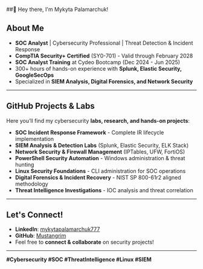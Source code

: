 ##👋 Hey there, I'm Mykyta Palamarchuk!

## About Me
- **SOC Analyst** | Cybersecurity Professional | Threat Detection & Incident Response
- **CompTIA Security+ Certified** (SY0-701) - Valid through February 2028
- **SOC Analyst Training** at Cydeo Bootcamp (Dec 2024 - Jun 2025)
- 300+ hours of hands-on experience with **Splunk, Elastic Security, GoogleSecOps**
- Specialized in **SIEM Analysis, Digital Forensics, and Network Security**

---

## GitHub Projects & Labs
Here you’ll find my cybersecurity **labs, research, and hands-on projects**:
- **SOC Incident Response Framework** - Complete IR lifecycle implementation
- **SIEM Analysis & Detection Labs** (Splunk, Elastic Security, ELK Stack)
- **Network Security & Firewall Management** (IPTables, UFW, FortiOS)
- **PowerShell Security Automation** - Windows administration & threat hunting
- **Linux Security Foundations** - CLI administration for SOC operations
- **Digital Forensics & Incident Recovery** - NIST SP 800-61r2 aligned methodology
- **Threat Intelligence Investigations** - IOC analysis and threat correlation

---

## Let's Connect!
- **LinkedIn**: [mykytapalamarchuk777](https://www.linkedin.com/in/mykytapalamarchuk777/)
- **GitHub**: [Mustangrim](https://github.com/Mustangrim)
- Feel free to **connect & collaborate** on security projects!

---
**#Cybersecurity #SOC #ThreatIntelligence #Linux #SIEM**
